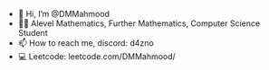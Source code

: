 - 👋 Hi, I’m @DMMahmood
- 🧑‍🎓 Alevel Mathematics, Further Mathematics, Computer Science Student
- 📫 How to reach me, discord: d4zno
- 💻 Leetcode:  leetcode.com/DMMahmood/

